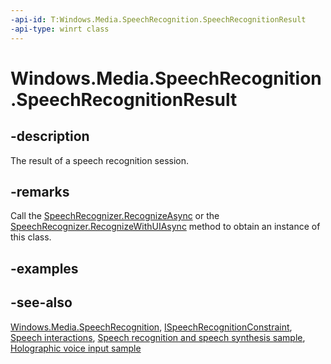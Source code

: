 ```yaml
---
-api-id: T:Windows.Media.SpeechRecognition.SpeechRecognitionResult
-api-type: winrt class
---
```


<!-- Class syntax.
public class SpeechRecognitionResult : Windows.Media.SpeechRecognition.ISpeechRecognitionResult, Windows.Media.SpeechRecognition.ISpeechRecognitionResult2
-->

# Windows.Media.SpeechRecognition.SpeechRecognitionResult

## -description

The result of a speech recognition session.

## -remarks

Call the [SpeechRecognizer.RecognizeAsync](speechrecognizer_recognizeasync_748427924.md) or the [SpeechRecognizer.RecognizeWithUIAsync](speechrecognizer_recognizewithuiasync_1152231907.md) method to obtain an instance of this class.

## -examples

## -see-also

[Windows.Media.SpeechRecognition](windows_media_speechrecognition.md), [ISpeechRecognitionConstraint](ispeechrecognitionconstraint.md), [Speech interactions](https://docs.microsoft.com/windows/uwp/input-and-devices/speech-interactions), [Speech recognition and speech synthesis sample](https://github.com/Microsoft/Windows-universal-samples/tree/master/Samples/SpeechRecognitionAndSynthesis), [Holographic voice input sample](https://github.com/Microsoft/Windows-universal-samples/tree/master/Samples/HolographicVoiceInput)
